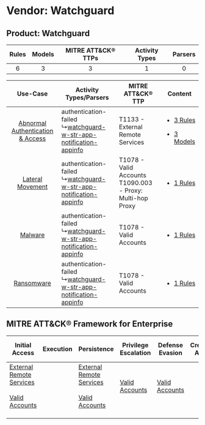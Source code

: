 Vendor: Watchguard
==================
Product: Watchguard
-------------------
| Rules | Models | MITRE ATT&CK® TTPs | Activity Types | Parsers |
|:-----:|:------:|:------------------:|:--------------:|:-------:|
|   6   |   3    |         3          |       1        |    0    |

|    Use-Case    | Activity Types/Parsers    | MITRE ATT&CK® TTP    | Content    |
|:----:| ---- | ---- | ---- |
| [Abnormal Authentication & Access](../../../UseCases/uc_abnormal_authentication_&_access.md) |  authentication-failed<br> ↳[watchguard-w-str-app-notification-appinfo](Ps/pC_watchguardwstrappnotificationappinfo.md)<br> | T1133 - External Remote Services<br>    | [<ul><li>3 Rules</li></ul><ul><li>3 Models</li></ul>](RM/r_m_watchguard_watchguard_Abnormal_Authentication_&_Access.md) |
|    [Lateral Movement](../../../UseCases/uc_lateral_movement.md)    |  authentication-failed<br> ↳[watchguard-w-str-app-notification-appinfo](Ps/pC_watchguardwstrappnotificationappinfo.md)<br> | T1078 - Valid Accounts<br>T1090.003 - Proxy: Multi-hop Proxy<br> | [<ul><li>1 Rules</li></ul>](RM/r_m_watchguard_watchguard_Lateral_Movement.md)    |
|    [Malware](../../../UseCases/uc_malware.md)    |  authentication-failed<br> ↳[watchguard-w-str-app-notification-appinfo](Ps/pC_watchguardwstrappnotificationappinfo.md)<br> | T1078 - Valid Accounts<br>    | [<ul><li>1 Rules</li></ul>](RM/r_m_watchguard_watchguard_Malware.md)    |
|    [Ransomware](../../../UseCases/uc_ransomware.md)    |  authentication-failed<br> ↳[watchguard-w-str-app-notification-appinfo](Ps/pC_watchguardwstrappnotificationappinfo.md)<br> | T1078 - Valid Accounts<br>    | [<ul><li>1 Rules</li></ul>](RM/r_m_watchguard_watchguard_Ransomware.md)    |

MITRE ATT&CK® Framework for Enterprise
--------------------------------------
| Initial Access                                                                                                                                   | Execution | Persistence                                                                                                                                      | Privilege Escalation                                                | Defense Evasion                                                     | Credential Access | Discovery | Lateral Movement | Collection | Command and Control                                                                                                                       | Exfiltration | Impact |
| ------------------------------------------------------------------------------------------------------------------------------------------------ | --------- | ------------------------------------------------------------------------------------------------------------------------------------------------ | ------------------------------------------------------------------- | ------------------------------------------------------------------- | ----------------- | --------- | ---------------- | ---------- | ----------------------------------------------------------------------------------------------------------------------------------------- | ------------ | ------ |
| [External Remote Services](https://attack.mitre.org/techniques/T1133)<br><br>[Valid Accounts](https://attack.mitre.org/techniques/T1078)<br><br> |           | [External Remote Services](https://attack.mitre.org/techniques/T1133)<br><br>[Valid Accounts](https://attack.mitre.org/techniques/T1078)<br><br> | [Valid Accounts](https://attack.mitre.org/techniques/T1078)<br><br> | [Valid Accounts](https://attack.mitre.org/techniques/T1078)<br><br> |                   |           |                  |            | [Proxy: Multi-hop Proxy](https://attack.mitre.org/techniques/T1090/003)<br><br>[Proxy](https://attack.mitre.org/techniques/T1090)<br><br> |              |        |